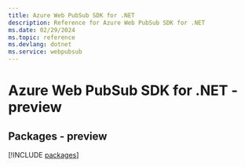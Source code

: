 ```yaml
---
title: Azure Web PubSub SDK for .NET
description: Reference for Azure Web PubSub SDK for .NET
ms.date: 02/29/2024
ms.topic: reference
ms.devlang: dotnet
ms.service: webpubsub
---
```

# Azure Web PubSub SDK for .NET - preview
## Packages - preview
[!INCLUDE [packages](web-pubsub-index.md)]